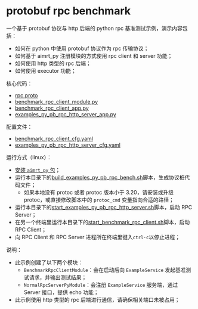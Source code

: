 # protobuf rpc benchmark


一个基于 protobuf 协议与 http 后端的 python rpc 基准测试示例，演示内容包括：
- 如何在 python 中使用 protobuf 协议作为 rpc 传输协议；
- 如何基于 aimrt_py 注册模块的方式使用 rpc client 和 server 功能；
- 如何使用 http 类型的 rpc 后端；
- 如何使用 executor 功能；


核心代码：
- [rpc.proto](../../../protocols/example/rpc.proto)
- [benchmark_rpc_client_module.py](./benchmark_rpc_client_module.py)
- [benchmark_rpc_client_app.py](./benchmark_rpc_client_app.py)
- [examples_py_pb_rpc_http_server_app.py](./examples_py_pb_rpc_http_server_app.py)


配置文件：
- [benchmark_rpc_client_cfg.yaml](./cfg/benchmark_rpc_client_cfg.yaml)
- [examples_py_pb_rpc_http_server_cfg.yaml](./cfg/examples_py_pb_rpc_http_server_cfg.yaml)

运行方式（linux）：
- [安装 `aimrt_py` 包](../../../../document/sphinx-cn/tutorials/quick_start/installation_py.md)；
- 运行本目录下的[build_examples_py_pb_rpc_bench.sh](./build_examples_py_pb_rpc_bench.sh)脚本，生成协议桩代码文件；
  - 如果本地没有 protoc 或者 protoc 版本小于 3.20，请安装或升级 protoc，或直接修改脚本中的 `protoc_cmd` 变量指向合适的路径；
- 运行本目录下的[start_examples_py_pb_rpc_http_server.sh](./start_examples_py_pb_rpc_http_server.sh)脚本，启动 RPC Server；
- 在另一个终端里运行本目录下的[start_benchmark_rpc_client.sh](./start_benchmark_rpc_client.sh)脚本，启动 RPC Client；
- 向 RPC Client 和 RPC Server 进程所在终端里键入`ctrl-c`以停止进程；


说明：
- 此示例创建了以下两个模块：
  - `BenchmarkRpcClientModule`：会在启动后向 `ExampleService` 发起基准测试请求，并输出测试结果；
  - `NormalRpcServerPyModule`：会注册 `ExampleService` 服务端，通过 Server 接口，提供 echo 功能；
- 此示例使用 http 类型的 rpc 后端进行通信，请确保相关端口未被占用；
